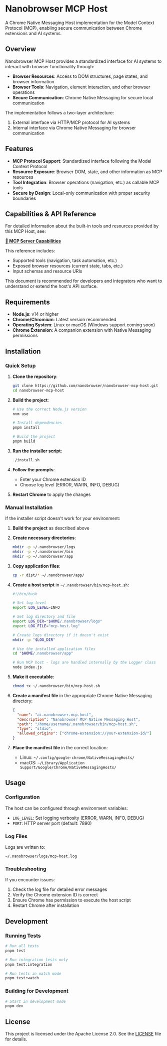 # Nanobrowser MCP Host

A Chrome Native Messaging Host implementation for the Model Context Protocol (MCP), enabling secure communication between Chrome extensions and AI systems.

## Overview

Nanobrowser MCP Host provides a standardized interface for AI systems to interact with browser functionality through:

- **Browser Resources**: Access to DOM structures, page states, and browser information
- **Browser Tools**: Navigation, element interaction, and other browser operations
- **Secure Communication**: Chrome Native Messaging for secure local communication

The implementation follows a two-layer architecture:
1. External interface via HTTP/MCP protocol for AI systems
2. Internal interface via Chrome Native Messaging for browser communication

## Features

- **MCP Protocol Support**: Standardized interface following the Model Context Protocol
- **Resource Exposure**: Browser DOM, state, and other information as MCP resources
- **Tool Integration**: Browser operations (navigation, etc.) as callable MCP tools
- **Secure by Design**: Local-only communication with proper security boundaries

## Capabilities & API Reference

For detailed information about the built-in tools and resources provided by this MCP Host, see:

**[📖 MCP Server Capabilities](./docs/mcp-server-capabilities.md)**

This reference includes:
- Supported tools (navigation, task automation, etc.)
- Exposed browser resources (current state, tabs, etc.)  
- Input schemas and resource URIs

This document is recommended for developers and integrators who want to understand or extend the host's API surface.

## Requirements

- **Node.js**: v14 or higher
- **Chrome/Chromium**: Latest version recommended
- **Operating System**: Linux or macOS (Windows support coming soon)
- **Chrome Extension**: A companion extension with Native Messaging permissions

## Installation

### Quick Setup

1. **Clone the repository**:
   ```bash
   git clone https://github.com/nanobrowser/nanobrowser-mcp-host.git
   cd nanobrowser-mcp-host
   ```

2. **Build the project**:
   ```bash
   # Use the correct Node.js version
   nvm use
   
   # Install dependencies
   pnpm install
   
   # Build the project
   pnpm build
   ```

3. **Run the installer script**:
   ```bash
   ./install.sh
   ```

4. **Follow the prompts**:
   - Enter your Chrome extension ID
   - Choose log level (ERROR, WARN, INFO, DEBUG)

5. **Restart Chrome** to apply the changes

### Manual Installation

If the installer script doesn't work for your environment:

1. **Build the project** as described above
2. **Create necessary directories**:
   ```bash
   mkdir -p ~/.nanobrowser/logs
   mkdir -p ~/.nanobrowser/bin
   mkdir -p ~/.nanobrowser/app
   ```

3. **Copy application files**:
   ```bash
   cp -r dist/* ~/.nanobrowser/app/
   ```

4. **Create a host script** in `~/.nanobrowser/bin/mcp-host.sh`:
   ```bash
   #!/bin/bash
   
   # Set log level
   export LOG_LEVEL=INFO
   
   # Set log directory and file
   export LOG_DIR="$HOME/.nanobrowser/logs"
   export LOG_FILE="mcp-host.log"
   
   # Create logs directory if it doesn't exist
   mkdir -p "$LOG_DIR"
   
   # Use the installed application files
   cd "$HOME/.nanobrowser/app"
   
   # Run MCP host - logs are handled internally by the Logger class
   node index.js
   ```

3. **Make it executable**:
   ```bash
   chmod +x ~/.nanobrowser/bin/mcp-host.sh
   ```

4. **Create a manifest file** in the appropriate Chrome Native Messaging directory:
   ```json
   {
     "name": "ai.nanobrowser.mcp.host",
     "description": "Nanobrowser MCP Native Messaging Host",
     "path": "/home/username/.nanobrowser/bin/mcp-host.sh",
     "type": "stdio",
     "allowed_origins": ["chrome-extension://your-extension-id/"]
   }
   ```

5. **Place the manifest file** in the correct location:
   - Linux: `~/.config/google-chrome/NativeMessagingHosts/`
   - macOS: `~/Library/Application Support/Google/Chrome/NativeMessagingHosts/`

## Usage

### Configuration

The host can be configured through environment variables:

- `LOG_LEVEL`: Set logging verbosity (ERROR, WARN, INFO, DEBUG)
- `PORT`: HTTP server port (default: 7890)

### Log Files

Logs are written to:
```
~/.nanobrowser/logs/mcp-host.log
```

### Troubleshooting

If you encounter issues:

1. Check the log file for detailed error messages
2. Verify the Chrome extension ID is correct
3. Ensure Chrome has permission to execute the host script
4. Restart Chrome after installation

## Development

### Running Tests

```bash
# Run all tests
pnpm test

# Run integration tests only
pnpm test:integration

# Run tests in watch mode
pnpm test:watch
```

### Building for Development

```bash
# Start in development mode
pnpm dev
```

## License

This project is licensed under the Apache License 2.0. See the [LICENSE](./LICENSE) file for details.
